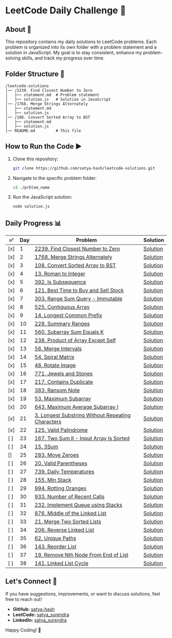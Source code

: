 # LeetCode Daily Challenge 🚀

## About 📌

This repository contains my daily solutions to LeetCode problems. Each problem is organized into its own folder with a problem statement and a solution in JavaScript. My goal is to stay consistent, enhance my problem-solving skills, and track my progress over time.

## Folder Structure 📂

```
/leetcode-solutions
│── /2239. Find Closest Number to Zero
│   ├── statement.md  # Problem statement
│   ├── solution.js   # Solution in JavaScript
│── /1768. Merge Strings Alternately
│   ├── statement.md
│   ├── solution.js
│── /108. Convert Sorted Array to BST
│   ├── statement.md
│   ├── solution.js
│── README.md         # This file
```

## How to Run the Code ▶️

1. Clone this repository:
   ```sh
   git clone https://github.com/satya-hash/leetcode-solutions.git
   ```
2. Navigate to the specific problem folder:
   ```sh
   cd ./prblem_name
   ```
3. Run the JavaScript solution:
   ```sh
   node solution.js
   ```

## Daily Progress 📊

| ✅  | Day | Problem                                                                                                                       | Solution                                                                                 |
| --- | --- | ----------------------------------------------------------------------------------------------------------------------------- | ---------------------------------------------------------------------------------------- |
| [x] | 1   | [2239. Find Closest Number to Zero](2239.%20Find%20Closest%20Number%20to%20Zero/statement.md)                                 | [Solution](2239.%20Find%20Closest%20Number%20to%20Zero/solution.js)                      |
| [x] | 2   | [1768. Merge Strings Alternately](1768.%20Merge%20Strings%20Alternately/statement.md)                                         | [Solution](1768.%20Merge%20Strings%20Alternately/solution.js)                            |
| [x] | 3   | [108. Convert Sorted Array to BST](108.%20Convert%20Sorted%20Array%20to%20BST/statement.md)                                   | [Solution](108.%20Convert%20Sorted%20Array%20to%20BST/solution.js)                       |
| [x] | 4   | [13. Roman to Integer](13.%20Roman%20to%20Integer/statement.md)                                                               | [Solution](13.%20Roman%20to%20Integer/solution.js)                                       |
| [x] | 5   | [392. Is Subsequence](392.%20Is%20Subsequence/statement.md)                                                                   | [Solution](392.%20Is%20Subsequence/solution.js)                                          |
| [x] | 6   | [121. Best Time to Buy and Sell Stock](121.%20Best%20Time%20to%20Buy%20and%20Sell%20Stock/statement.md)                       | [Solution](121.%20Best%20Time%20to%20Buy%20and%20Sell%20Stock/solution.js)               |
| [x] | 7   | [303. Range Sum Query - Immutable](patterns/1.prefix_sum/303.%20Range%20Sum%20Query%20-%20Immutable/statement.md)             | [Solution](patterns/1.prefix_sum/303.%20Range%20Sum%20Query%20-%20Immutable/solution.js) |
| [x] | 8   | [525. Contiguous Array](patterns/1.prefix_sum/525.%20Contiguous%20Array/statement.md)                                         | [Solution](patterns/1.prefix_sum/525.%20Contiguous%20Array/solution.js)                  |
| [x] | 9   | [14. Longest Common Prefix](14.%20Longest%20Common%20Prefix/statement.md)                                                     | [Solution](14.%20Longest%20Common%20Prefix/solution.js)                                  |
| [x] | 10  | [228. Summary Ranges](228.%20Summary%20Ranges/statement.md)                                                                   | [Solution](228.%20Summary%20Ranges/solution.js)                                          |
| [x] | 11  | [560. Subarray Sum Equals K](patterns/1.prefix_sum/560.%20Subarray%20Sum%20Equals%20K/statement.md)                           | [Solution](patterns/1.prefix_sum/560.%20Subarray%20Sum%20Equals%20K/solution.js)         |
| [x] | 12  | [238. Product of Array Except Self](238.%20Product%20of%20Array%20Except%20Self/statement.md)                                 | [Solution](238.%20Product%20of%20Array%20Except%20Self/solution.js)                      |
| [x] | 13  | [56. Merge Intervals](56.%20Merge%20Intervals/statement.md)                                                                   | [Solution](56.%20Merge%20Intervals/solution.js)                                          |
| [x] | 14  | [54. Spiral Matrix](54.%20Spiral%20Matrix/statement.md)                                                                       | [Solution](54.%20Spiral%20Matrix/solution.js)                                            |
| [x] | 15  | [48. Rotate Image](48.%20Rotate%20Image/statement.md)                                                                         | [Solution](48.%20Rotate%20Image/solution.js)                                             |
| [x] | 16  | [771. Jewels and Stones](771.%20Jewels%20and%20Stones/statement.md)                                                           | [Solution](771.%20Jewels%20and%20Stones/solution.js)                                     |
| [x] | 17  | [217. Contains Duplicate](217.%20Contains%20Duplicate/statement.md)                                                           | [Solution](217.%20Contains%20Duplicate/solution.js)                                      |
| [x] | 18  | [383. Ransom Note](383.%20Ransom%20Note/statement.md)                                                                         | [Solution](383.%20Ransom%20Note/solution.js)                                             |
| [x] | 19  | [53. Maximum Subarray](53.%20Maximum%20Subarray/statement.md)                                                                 | [Solution](53.%20Maximum%20Subarray/solution.js)                                         |
| [x] | 20  | [643. Maximum Average Subarray I](643.%20Maximum%20Average%20Subarray%20I/statement.md)                                       | [Solution](643.%20Maximum%20Average%20Subarray%20I/solution.js)                          |
| [x] | 21  | [3. Longest Substring Without Repeating Characters](3.%20Longest%20Substring%20Without%20Repeating%20Characters/statement.md) | [Solution](3.%20Longest%20Substring%20Without%20Repeating%20Characters/solution.js)      |
| [x] | 22  | [125. Valid Palindrome](125.%20Valid%20Palindrome/statement.md)                                                               | [Solution](125.%20Valid%20Palindrome/solution.js)                                        |
| [ ] | 23  | [167. Two Sum II - Input Array Is Sorted](167.%20Two%20Sum%20II%20-%20Input%20Array%20Is%20Sorted/statement.md)               | [Solution](167.%20Two%20Sum%20II%20-%20Input%20Array%20Is%20Sorted/solution.js)          |
| [ ] | 24  | [15. 3Sum](15.%203Sum/statement.md)                                                                                           | [Solution](15.%203Sum/solution.js)                                                       |
| []  | 25  | [283. Move Zeroes](283.%20Move%20Zeroes/statement.md)                                                                         | [Solution](283.%20Move%20Zeroes/solution.js)                                             |
| [ ] | 26  | [20. Valid Parentheses](20.%20Valid%20Parentheses/statement.md)                                                               | [Solution](20.%20Valid%20Parentheses/solution.js)                                        |
| [ ] | 27  | [739. Daily Temperatures](739.%20Daily%20Temperatures/statement.md)                                                           | [Solution](739.%20Daily%20Temperatures/solution.js)                                      |
| [ ] | 28  | [155. Min Stack](155.%20Min%20Stack/statement.md)                                                                             | [Solution](155.%20Min%20Stack/solution.js)                                               |
| [ ] | 29  | [994. Rotting Oranges](994.%20Rotting%20Oranges/statement.md)                                                                 | [Solution](994.%20Rotting%20Oranges/solution.js)                                         |
| [ ] | 30  | [933. Number of Recent Calls](933.%20Number%20of%20Recent%20Calls/statement.md)                                               | [Solution](933.%20Number%20of%20Recent%20Calls/solution.js)                              |
| [ ] | 31  | [232. Implement Queue using Stacks](232.%20Implement%20Queue%20using%20Stacks/statement.md)                                   | [Solution](232.%20Implement%20Queue%20using%20Stacks/solution.js)                        |
| [ ] | 32  | [876. Middle of the Linked List](876.%20Middle%20of%20the%20Linked%20List/statement.md)                                       | [Solution](876.%20Middle%20of%20the%20Linked%20List/solution.js)                         |
| [ ] | 33  | [21. Merge Two Sorted Lists](21.%20Merge%20Two%20Sorted%20Lists/statement.md)                                                 | [Solution](21.%20Merge%20Two%20Sorted%20Lists/solution.js)                               |
| [ ] | 34  | [206. Reverse Linked List](206.%20Reverse%20Linked%20List/statement.md)                                                       | [Solution](206.%20Reverse%20Linked%20List/solution.js)                                   |
| [ ] | 35  | [62. Unique Paths](62.%20Unique%20Paths/statement.md)                                                                         | [Solution](62.%20Unique%20Paths/solution.js)                                             |
| [ ] | 36  | [143. Reorder List](143.%20Reorder%20List/statement.md)                                                                       | [Solution](143.%20Reorder%20List/solution.js)                                            |
| [ ] | 37  | [19. Remove Nth Node From End of List](19.%20Remove%20Nth%20Node%20From%20End%20of%20List/statement.md)                       | [Solution](19.%20Remove%20Nth%20Node%20From%20End%20of%20List/solution.js)               |
| [ ] | 38  | [141. Linked List Cycle](141.%20Linked%20List%20Cycle/statement.md)                                                           | [Solution](141.%20Linked%20List%20Cycle/solution.js)                                     |

## Let's Connect 🤝

If you have suggestions, improvements, or want to discuss solutions, feel free to reach out!

- **GitHub:** [satya-hash](https://github.com/satya-hash)
- **LeetCode:** [satya_surendra](https://leetcode.com/u/satya_surendra/)
- **LinkedIn:** [satya_surendra](https://www.linkedin.com/in/satya-surendra/)

Happy Coding! 🚀
